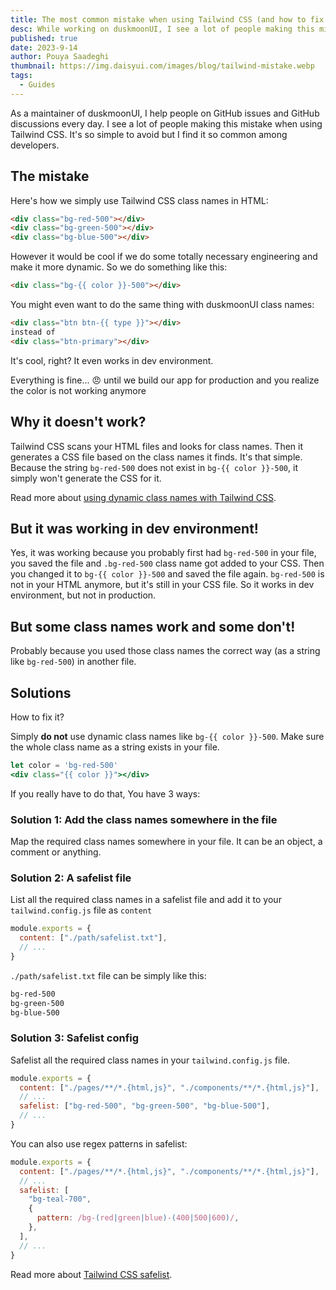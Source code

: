 ```yaml
---
title: The most common mistake when using Tailwind CSS (and how to fix it)
desc: While working on duskmoonUI, I see a lot of people making this mistake when using Tailwind CSS.
published: true
date: 2023-9-14
author: Pouya Saadeghi
thumbnail: https://img.daisyui.com/images/blog/tailwind-mistake.webp
tags:
  - Guides
---
```


<script>
  import Translate from "$components/Translate.svelte"
</script>

As a maintainer of duskmoonUI, I help people on GitHub issues and GitHub discussions every day. I see a lot of people making this mistake when using Tailwind CSS. It's so simple to avoid but I find it so common among developers.

## The mistake

Here's how we simply use Tailwind CSS class names in HTML:

```html
<div class="bg-red-500"></div>
<div class="bg-green-500"></div>
<div class="bg-blue-500"></div>
```

However it would be cool if we do some totally necessary engineering and make it more dynamic. So we do something like this:

```html
<div class="bg-{{ color }}-500"></div>
```

You might even want to do the same thing with duskmoonUI class names:

```html
<div class="btn btn-{{ type }}"></div>
instead of
<div class="btn-primary"></div>
```

It's cool, right?
It even works in dev environment.

Everything is fine...
😠 until we build our app for production and you realize the color is not working anymore

## Why it doesn't work?

Tailwind CSS scans your HTML files and looks for class names. Then it generates a CSS file based on the class names it finds. It's that simple. Because the string `bg-red-500` does not exist in `bg-{{ color }}-500`, it simply won't generate the CSS for it.

Read more about [using dynamic class names with Tailwind CSS](https://tailwindcss.com/docs/content-configuration#dynamic-class-names).

## But it was working in dev environment!

Yes, it was working because you probably first had `bg-red-500` in your file, you saved the file and `.bg-red-500` class name got added to your CSS. Then you changed it to `bg-{{ color }}-500` and saved the file again. `bg-red-500` is not in your HTML anymore, but it's still in your CSS file. So it works in dev environment, but not in production.

## But some class names work and some don't!

Probably because you used those class names the correct way (as a string like `bg-red-500`) in another file.

## Solutions

How to fix it?

Simply **do not** use dynamic class names like `bg-{{ color }}-500`. Make sure the whole class name as a string exists in your file.

```jsx
let color = 'bg-red-500'
<div class="{{ color }}"></div>
```

If you really have to do that, You have 3 ways:

### Solution 1: Add the class names somewhere in the file

Map the required class names somewhere in your file. It can be an object, a comment or anything.

### Solution 2: A safelist file

List all the required class names in a safelist file and add it to your `tailwind.config.js` file as `content`

```js
module.exports = {
  content: ["./path/safelist.txt"],
  // ...
}
```

`./path/safelist.txt` file can be simply like this:

```txt
bg-red-500
bg-green-500
bg-blue-500
```

### Solution 3: Safelist config

Safelist all the required class names in your `tailwind.config.js` file.

```js
module.exports = {
  content: ["./pages/**/*.{html,js}", "./components/**/*.{html,js}"],
  // ...
  safelist: ["bg-red-500", "bg-green-500", "bg-blue-500"],
  // ...
}
```

You can also use regex patterns in safelist:

```js
module.exports = {
  content: ["./pages/**/*.{html,js}", "./components/**/*.{html,js}"],
  // ...
  safelist: [
    "bg-teal-700",
    {
      pattern: /bg-(red|green|blue)-(400|500|600)/,
    },
  ],
  // ...
}
```

Read more about [Tailwind CSS safelist](https://tailwindcss.com/docs/content-configuration#safelisting-classes).
